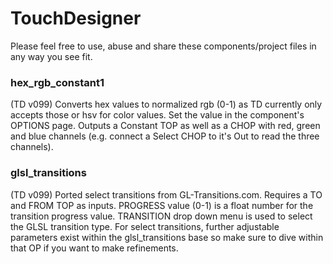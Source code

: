 # TouchDesigner
Please feel free to use, abuse and share these components/project files in any way you see fit. 

### hex_rgb_constant1
(TD v099) Converts hex values to normalized rgb (0-1) as TD currently only accepts those or hsv for color values. Set the value in the component's OPTIONS page. Outputs a Constant TOP as well as a CHOP with red, green and blue channels (e.g. connect a Select CHOP to it's Out to read the three channels). 


### glsl_transitions
(TD v099) Ported select transitions from GL-Transitions.com. Requires a TO and FROM TOP as inputs. PROGRESS value (0-1) is a float number for the transition progress value. TRANSITION drop down menu is used to select the GLSL transition type. For select transitions, further adjustable parameters exist within the glsl_transitions base so make sure to dive within that OP if you want to make refinements.
